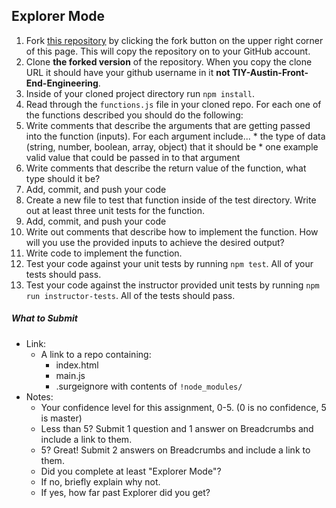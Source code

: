 ## Explorer Mode

1. Fork [this repository](https://github.com/TIY-Austin-Front-End-Engineering/unit-testing-functions) by clicking the fork button on the upper right corner of this page. This will copy the repository on to your GitHub account.
1. Clone **the forked version** of the repository. When you copy the clone URL it should have your github username in it **not TIY-Austin-Front-End-Engineering**.
1. Inside of your cloned project directory run `npm install`.
1. Read through the `functions.js` file in your cloned repo. For each one of the functions described you should do the following:
  1. Write comments that describe the arguments that are getting passed into the function (inputs). For each argument include...
    * the type of data (string, number, boolean, array, object) that it should be
    * one example valid value that could be passed in to that argument
  1. Write comments that describe the return value of the function, what type should it be?
  1. Add, commit, and push your code
  1. Create a new file to test that function inside of the test directory. Write out at least three unit tests for the function.
  1. Add, commit, and push your code
  1. Write out comments that describe how to implement the function. How will you use the provided inputs to achieve the desired output?
  1. Write code to implement the function.
  1. Test your code against your unit tests by running `npm test`. All of your tests should pass.
  1. Test your code against the instructor provided unit tests by running `npm run instructor-tests`. All of the tests should pass.

##### What to Submit
* Link:
  * A link to a repo containing:
    * index.html
    * main.js
    * .surgeignore with contents of `!node_modules/`
* Notes:
  * Your confidence level for this assignment, 0-5. (0 is no confidence, 5 is master)
  * Less than 5? Submit 1 question and 1 answer on Breadcrumbs and include a link to them.
  * 5? Great! Submit 2 answers on Breadcrumbs and include a link to them.
  * Did you complete at least "Explorer Mode"?
  * If no, briefly explain why not.
  * If yes, how far past Explorer did you get?